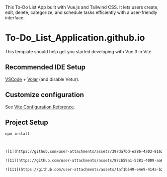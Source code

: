 This To-Do List App built with Vue.js and Tailwind CSS. It lets users create, edit, delete, categorize, and schedule tasks efficiently with a user-friendly interface.

# To-Do_List_Application.github.io

This template should help get you started developing with Vue 3 in Vite.

## Recommended IDE Setup

[VSCode](https://code.visualstudio.com/) + [Volar](https://marketplace.visualstudio.com/items?itemName=Vue.volar) (and disable Vetur).

## Customize configuration

See [Vite Configuration Reference](https://vite.dev/config/).

## Project Setup

```sh
npm install



![1](https://github.com/user-attachments/assets/397da7bd-e286-4a03-8162-54720a913cbb)

![11](https://github.com/user-attachments/assets/87cb59a1-5381-4009-aa68-de5bdd060983)

![111](https://github.com/user-attachments/assets/1af1b549-e4e9-414a-b277-5a4b6c105867)
